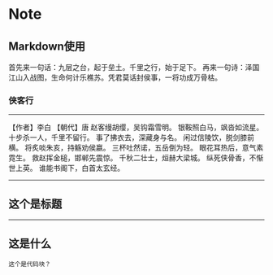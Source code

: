 # Note
## Markdown使用
首先来一句话：九层之台，起于垒土。千里之行，始于足下。
再来一句诗：泽国江山入战图，生命何计乐樵苏。凭君莫话封侯事，一将功成万骨枯。
### 侠客行
---

【作者】李白 【朝代】唐
赵客缦胡缨，吴钩霜雪明。
银鞍照白马，飒沓如流星。
十步杀一人，千里不留行。
事了拂衣去，深藏身与名。
闲过信陵饮，脱剑膝前横。
将炙啖朱亥，持觞劝侯嬴。
三杯吐然诺，五岳倒为轻。
眼花耳热后，意气素霓生。
救赵挥金槌，邯郸先震惊。
千秋二壮士，烜赫大梁城。
纵死侠骨香，不惭世上英。
谁能书阁下，白首太玄经。

---

## 这个是标题
---
这是什么
---

```
这个是代码块？
```
